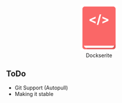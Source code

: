<p align="center"><img src="docs/static/icon.svg" width="100"><br>Dockserite</p>

## ToDo
- Git Support (Autopull)
- Making it stable